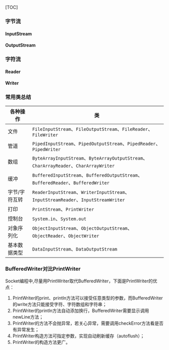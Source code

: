 [TOC]

### 字节流
#### InputStream
#### OutputStream
### 字符流
#### Reader
#### Writer

### 常用类总结
各种操作 | 类
--- | ---
文件 | `FileInputStream`、`FileOutputStream`、`FileReader`、`FileWriter`
管道 | `PipedInputStream`、`PipedOutputStream`、`PipedReader`、`PipedWriter`
数组 | `ByteArrayInputStream`、`ByteArrayOutputStream`、`CharArrayReader`、`CharArrayWriter`
缓冲 | `BufferedInputStream`、`BufferedOutputStream`、`BufferedReader`、`BufferedWriter`
字节/字符互转 | `ReaderInputStream`、`WriterInputStream`、`InputStreamReader`、`InputStreamWriter`
打印 | `PrintStream`、`PrintWriter`
控制台 | `System.in`、`System.out`
对象序列化 | `ObjectInputStream`、`ObjectOutputStream`、`ObjectReader`、`ObjectWriter`
基本数据类型 | `DataInputStream`、`DataOutputStream`

### BufferedWriter对比PrintWriter
Socket编程中,尽量用PrintWriter取代BufferedWriter，下面是PrintWriter的优点：
1. PrintWriter的print、println方法可以接受任意类型的参数，而BufferedWriter的write方法只能接受字符、字符数组和字符串；
2. PrintWriter的println方法自动添加换行，BufferedWriter需要显示调用newLine方法；
3. PrintWriter的方法不会抛异常，若关心异常，需要调用checkError方法看是否有异常发生；
4. PrintWriter构造方法可指定参数，实现自动刷新缓存（autoflush）；
5. PrintWriter的构造方法更广。